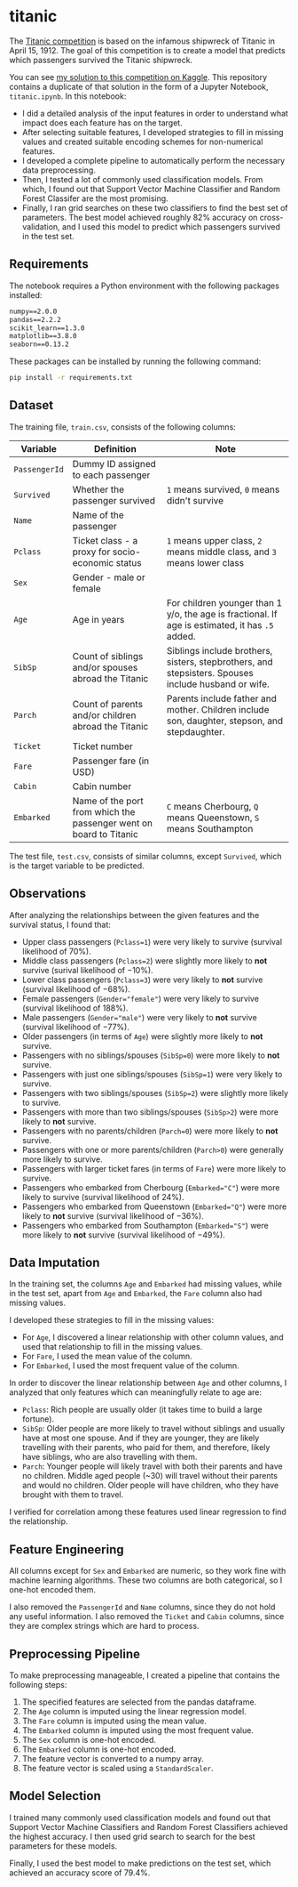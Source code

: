 # titanic

The [Titanic competition]("https://www.kaggle.com/competitions/titanic/overview") is based on the infamous shipwreck of Titanic in April 15, 1912. The goal of this competition is to create a model that predicts which passengers survived the Titanic shipwreck.

You can see [my solution to this competition on Kaggle](https://www.kaggle.com/code/yahyavaleo/titanic). This repository contains a duplicate of that solution in the form of a Jupyter Notebook, `titanic.ipynb`. In this notebook:

- I did a detailed analysis of the input features in order to understand what impact does each feature has on the target.
- After selecting suitable features, I developed strategies to fill in missing values and created suitable encoding schemes for non-numerical features.
- I developed a complete pipeline to automatically perform the necessary data preprocessing.
- Then, I tested a lot of commonly used classification models. From which, I found out that Support Vector Machine Classifier and Random Forest Classifer are the most promising.
- Finally, I ran grid searches on these two classifiers to find the best set of parameters. The best model achieved roughly 82% accuracy on cross-validation, and I used this model to predict which passengers survived in the test set.

## Requirements

The notebook requires a Python environment with the following packages installed:

```txt
numpy==2.0.0
pandas==2.2.2
scikit_learn==1.3.0
matplotlib==3.8.0
seaborn==0.13.2
```

These packages can be installed by running the following command:

```sh
pip install -r requirements.txt
```

## Dataset

The training file, `train.csv`, consists of the following columns:

<!-- prettier-ignore -->
| Variable | Definition | Note |
| - | - | - |
| `PassengerId` | Dummy ID assigned to each passenger | |
| `Survived` | Whether the passenger survived | `1` means survived, `0` means didn't survive |
| `Name` | Name of the passenger | |
| `Pclass` | Ticket class - a proxy for socio-economic status | `1` means upper class, `2` means middle class, and `3` means lower class |
| `Sex` | Gender - male or female | |
| `Age` | Age in years | For children younger than 1 y/o, the age is fractional. If age is estimated, it has `.5` added. |
| `SibSp` | Count of siblings and/or spouses abroad the Titanic | Siblings include brothers, sisters, stepbrothers, and stepsisters. Spouses include husband or wife. |
| `Parch` | Count of parents and/or children abroad the Titanic | Parents include father and mother. Children include son, daughter, stepson, and stepdaughter. |
| `Ticket` | Ticket number | |
| `Fare` | Passenger fare (in USD) | |
| `Cabin` | Cabin number | |
| `Embarked` | Name of the port from which the passenger went on board to Titanic | `C` means Cherbourg, `Q` means Queenstown, `S` means Southampton |

The test file, `test.csv`, consists of similar columns, except `Survived`, which is the target variable to be predicted.

## Observations

After analyzing the relationships between the given features and the survival status, I found that:

- Upper class passengers (`Pclass=1`) were very likely to survive (survival likelihood of $70\%$).
- Middle class passengers (`Pclass=2`) were slightly more likely to **not** survive (surival likelihood of $-10\%$).
- Lower class passengers (`Pclass=3`) were very likely to **not** survive (survival likelihood of $-68\%$).
- Female passengers (`Gender="female"`) were very likely to survive (survival likelihood of $188\%$).
- Male passengers (`Gender="male"`) were very likely to **not** survive (survival likelihood of $-77\%$).
- Older passengers (in terms of `Age`) were slightly more likely to **not** survive.
- Passengers with no siblings/spouses (`SibSp=0`) were more likely to **not** survive.
- Passengers with just one siblings/spouses (`SibSp=1`) were very likely to survive.
- Passengers with two siblings/spouses (`SibSp=2`) were slightly more likely to survive.
- Passengers with more than two siblings/spouses (`SibSp>2`) were more likely to **not** survive.
- Passengers with no parents/children (`Parch=0`) were more likely to **not** survive.
- Passengers with one or more parents/children (`Parch>0`) were generally more likely to survive.
- Passengers with larger ticket fares (in terms of `Fare`) were more likely to survive.
- Passengers who embarked from Cherbourg (`Embarked="C"`) were more likely to survive (survival likelihood of $24\%$).
- Passengers who embarked from Queenstown (`Embarked="Q"`) were more likely to **not** survive (survival likelihood of $-36\%$).
- Passengers who embarked from Southampton (`Embarked="S"`) were more likely to **not** survive (survival likelihood of $-49\%$).

## Data Imputation

In the training set, the columns `Age` and `Embarked` had missing values, while in the test set, apart from `Age` and `Embarked`, the `Fare` column also had missing values.

I developed these strategies to fill in the missing values:

- For `Age`, I discovered a linear relationship with other column values, and used that relationship to fill in the missing values.
- For `Fare`, I used the mean value of the column.
- For `Embarked`, I used the most frequent value of the column.

In order to discover the linear relationship between `Age` and other columns, I analyzed that only features which can meaningfully relate to age are:

- `Pclass`: Rich people are usually older (it takes time to build a large fortune).
- `SibSp`: Older people are more likely to travel without siblings and usually have at most one spouse. And if they are younger, they are likely travelling with their parents, who paid for them, and therefore, likely have siblings, who are also travelling with them.
- `Parch`: Younger people will likely travel with both their parents and have no children. Middle aged people (~30) will travel without their parents and would no children. Older people will have children, who they have brought with them to travel.

I verified for correlation among these features used linear regression to find the relationship.

## Feature Engineering

All columns except for `Sex` and `Embarked` are numeric, so they work fine with machine learning algorithms. These two columns are both categorical, so I one-hot encoded them.

I also removed the `PassengerId` and `Name` columns, since they do not hold any useful information. I also removed the `Ticket` and `Cabin` columns, since they are complex strings which are hard to process.

## Preprocessing Pipeline

To make preprocessing manageable, I created a pipeline that contains the following steps:

1. The specified features are selected from the pandas dataframe.
2. The `Age` column is imputed using the linear regression model.
3. The `Fare` column is imputed using the mean value.
4. The `Embarked` column is imputed using the most frequent value.
5. The `Sex` column is one-hot encoded.
6. The `Embarked` column is one-hot encoded.
7. The feature vector is converted to a numpy array.
8. The feature vector is scaled using a `StandardScaler`.

## Model Selection

I trained many commonly used classification models and found out that Support Vector Machine Classifiers and Random Forest Classifiers achieved the highest accuracy. I then used grid search to search for the best parameters for these models.

Finally, I used the best model to make predictions on the test set, which achieved an accuracy score of $79.4\%$.
